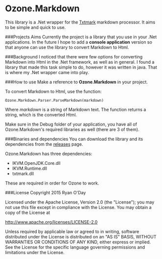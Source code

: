# Ozone.Markdown
This library is a .Net wrapper for the [Txtmark](https://github.com/rjeschke/txtmark) markdown processor. It aims to be simple and quick to use.

###Projects Aims
Currently the project is a library that you use in your .Net applications. In the future I hope to add a **console application** version so that anyone can use the library to convert Markdown to Html.

###Background
I noticed that there were few options for converting Markdown into Html in the .Net framework, as well as in general. I found a library that made this task simple to do, however it was written in java. That is where my .Net wrapper came into play.

###How to use
Make a reference to **Ozone.Markdown** in your project.

To convert Markdown to Html, use the function:

``
Ozone.Markdown.Parser.ParseMarkdown(markdown)
``

Where *markdown* is a string of Markdown text. The function returns a string, which is the converted Html.

Make sure in the Debug folder of your application, you have all of Ozone.Markdown's required libraries as well (there are 3 of them).

###Binaries and dependencies
You can download the library and its dependencies from the [releases](https://github.com/theryan722/Ozone.Markdown/releases/) page.

Ozone.Markdown has three dependencies:

* IKVM.OpenJDK.Core.dll
* IKVM.Runtime.dll
* txtmark.dll
 
These are required in order for Ozone to work.

###License
  Copyright 2015 Ryan O'Day

   Licensed under the Apache License, Version 2.0 (the "License");
   you may not use this file except in compliance with the License.
   You may obtain a copy of the License at

http://www.apache.org/licenses/LICENSE-2.0

   Unless required by applicable law or agreed to in writing, software
   distributed under the License is distributed on an "AS IS" BASIS,
   WITHOUT WARRANTIES OR CONDITIONS OF ANY KIND, either express or implied.
   See the License for the specific language governing permissions and
   limitations under the License.
